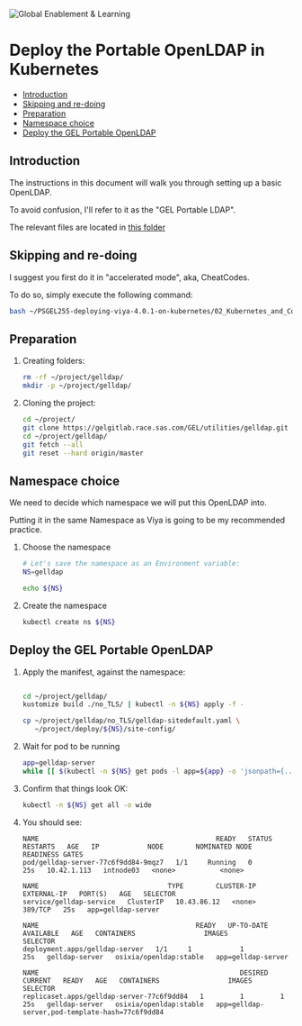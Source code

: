 ![Global Enablement & Learning](https://gelgitlab.race.sas.com/GEL/utilities/writing-content-in-markdown/-/raw/master/img/gel_banner_logo_tech-partners.jpg)

# Deploy the Portable OpenLDAP in Kubernetes

* [Introduction](#introduction)
* [Skipping and re-doing](#skipping-and-re-doing)
* [Preparation](#preparation)
* [Namespace choice](#namespace-choice)
* [Deploy the GEL Portable OpenLDAP](#deploy-the-gel-portable-openldap)

## Introduction

The instructions in this document will walk you through setting up a basic OpenLDAP.

To avoid confusion, I'll refer to it as the "GEL Portable LDAP".

The relevant files are located in [this folder](/02_Kubernetes_and_Containers_Fundamentals/gel-portable-ldap/)

## Skipping and re-doing

I suggest you first do it in "accelerated mode", aka, CheatCodes.

To do so, simply execute the following command:

```sh
bash ~/PSGEL255-deploying-viya-4.0.1-on-kubernetes/02_Kubernetes_and_Containers_Fundamentals/03_Deploy_GELLDAP.sh gelldap
```

## Preparation

1. Creating folders:

    ```bash
    rm -rf ~/project/gelldap/
    mkdir -p ~/project/gelldap/

    ```

1. Cloning the project:

    ```bash
    cd ~/project/
    git clone https://gelgitlab.race.sas.com/GEL/utilities/gelldap.git
    cd ~/project/gelldap/
    git fetch --all
    git reset --hard origin/master
    ```

## Namespace choice

We need to decide which namespace we will put this OpenLDAP into.

Putting it in the same Namespace as Viya is going to be my recommended practice.

1. Choose the namespace

    ```sh
    # Let's save the namespace as an Environment variable:
    NS=gelldap

    echo ${NS}

    ```

1. Create the namespace

    ```sh
    kubectl create ns ${NS}

    ```

<!--
    ```bash
    if  [ "$1" == "" ]; then
        NS=gelldap
        kubectl delete ns ${NS}
        kubectl create ns ${NS}
    else
        NS=$1
    fi

    ```
 -->

## Deploy the GEL Portable OpenLDAP

1. Apply the manifest, against the namespace:

    ```bash

    cd ~/project/gelldap/
    kustomize build ./no_TLS/ | kubectl -n ${NS} apply -f -

    cp ~/project/gelldap/no_TLS/gelldap-sitedefault.yaml \
       ~/project/deploy/${NS}/site-config/


    ```

1. Wait for pod to be running

    ```bash
    app=gelldap-server
    while [[ $(kubectl -n ${NS} get pods -l app=${app} -o 'jsonpath={..status.conditions[?(@.type=="Ready")].status}') != "True" ]]; do echo "waiting for pod ${app}" && sleep 1; done

    ```

1. Confirm that things look OK:

    ```bash
    kubectl -n ${NS} get all -o wide

    ```

1. You should see:

    ```log
    NAME                                            READY   STATUS    RESTARTS   AGE   IP            NODE        NOMINATED NODE   READINESS GATES
    pod/gelldap-server-77c6f9dd84-9mqz7   1/1     Running   0          25s   10.42.1.113   intnode03   <none>           <none>

    NAME                                TYPE        CLUSTER-IP    EXTERNAL-IP   PORT(S)   AGE   SELECTOR
    service/gelldap-service   ClusterIP   10.43.86.12   <none>        389/TCP   25s   app=gelldap-server

    NAME                                       READY   UP-TO-DATE   AVAILABLE   AGE   CONTAINERS                 IMAGES                   SELECTOR
    deployment.apps/gelldap-server   1/1     1            1           25s   gelldap-server   osixia/openldap:stable   app=gelldap-server

    NAME                                                  DESIRED   CURRENT   READY   AGE   CONTAINERS                 IMAGES                   SELECTOR
    replicaset.apps/gelldap-server-77c6f9dd84   1         1         1       25s   gelldap-server   osixia/openldap:stable   app=gelldap-server,pod-template-hash=77c6f9dd84

    ```
